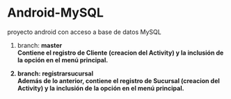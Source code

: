 # Android-MySQL
proyecto android con acceso a base de datos MySQL

1) branch: <b>master<b/> <br/>
   Contiene el registro de Cliente (creacion del Activity) y la inclusión de la opción en el menú principal.
  
2) branch: <b>registrarsucursal<b/> <br/>
   Además de lo anterior, contiene el registro de Sucursal (creacion del Activity) y la inclusión de la opción en el menú principal.
